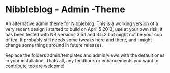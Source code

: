 Nibbleblog - Admin -Theme
===========

An alternative admin theme for [Nibbleblog](https://github.com/dignajar/nibbleblog). This is a working version of a very recent design i started to build on April 5 2013, use at your own risk, it has been tested with NB versions 3.5.1 and 3.5.2 but might not be your cup of tea. It probably still needs some tweaks here and there, and i might change some things around in future releases.

Replace the folders admin/templates and admin/views with the default ones in your installation. Thats all, any feedback or enhancements you want to contribute too are welcome!